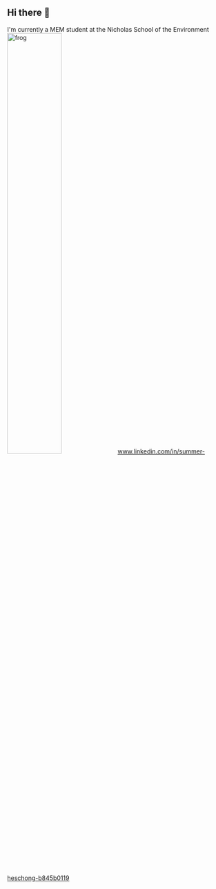 ## Hi there 👋
I'm currently a MEM student at the Nicholas School of the Environment
<img src="IMG_0229.jpg" alt="frog" width="50%"/>
www.linkedin.com/in/summer-heschong-b845b0119
<!--
**srheschong/srheschong** is a ✨ _special_ ✨ repository because its `README.md` (this file) appears on your GitHub profile.

Here are some ideas to get you started:

- 🔭 I’m currently working on ...
- 🌱 I’m currently learning ...
- 👯 I’m looking to collaborate on ...
- 🤔 I’m looking for help with ...
- 💬 Ask me about ...
- 📫 How to reach me: ...
- 😄 Pronouns: ...
- ⚡ Fun fact: ...
-->
